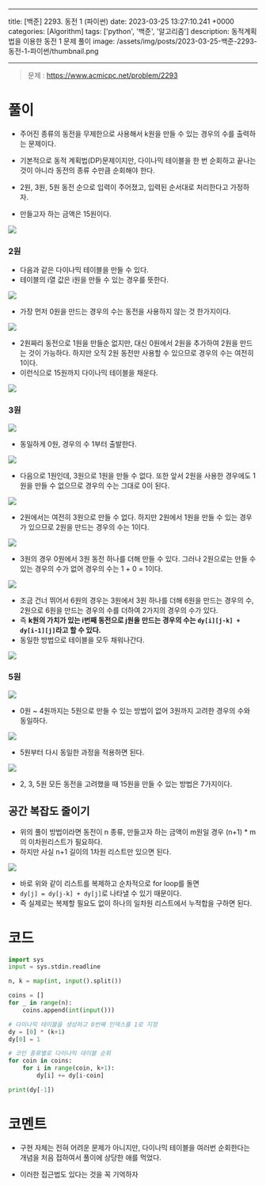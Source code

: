 

---
title: [백준] 2293. 동전 1 (파이썬)
date: 2023-03-25 13:27:10.241 +0000
categories: [Algorithm]
tags: ['python', '백준', '알고리즘']
description: 동적계획법을 이용한 동전 1 문제 풀이
image: /assets/img/posts/2023-03-25-백준-2293-동전-1-파이썬/thumbnail.png

---

> 문제 : https://www.acmicpc.net/problem/2293


# 풀이

- 주어진 종류의 동전을 무제한으로 사용해서 k원을 만들 수 있는 경우의 수를 출력하는 문제이다.
- 기본적으로 동적 계획법(DP)문제이지만, 다이나믹 테이블을 한 번 순회하고 끝나는 것이 아니라 동전의 종류 수만큼 순회해야 한다.


- 2원, 3원, 5원 동전 순으로 입력이 주어졌고, 입력된 순서대로 처리한다고 가정하자.
- 만들고자 하는 금액은 15원이다.

![](/assets/img/posts/2023-03-25-백준-2293-동전-1-파이썬/img0.png)

### 2원

- 다음과 같은 다이나믹 테이블을 만들 수 있다.
- 테이블의 i열 값은 i원을 만들 수 있는 경우를 뜻한다. 

![](/assets/img/posts/2023-03-25-백준-2293-동전-1-파이썬/img1.png)

- 가장 먼저 0원을 만드는 경우의 수는 동전을 사용하지 않는 것 한가지이다.

![](/assets/img/posts/2023-03-25-백준-2293-동전-1-파이썬/img2.png)

- 2원짜리 동전으로 1원을 만들순 없지만, 대신 0원에서 2원을 추가하여 2원을 만드는 것이 가능하다. 하지만 오직 2원 동전만 사용할 수 있으므로 경우의 수는 여전히 1이다.
- 이런식으로 15원까지 다이나믹 테이블을 채운다.

![](/assets/img/posts/2023-03-25-백준-2293-동전-1-파이썬/img3.png)

### 3원

![](/assets/img/posts/2023-03-25-백준-2293-동전-1-파이썬/img4.png)

- 동일하게 0원, 경우의 수 1부터 출발한다.

![](/assets/img/posts/2023-03-25-백준-2293-동전-1-파이썬/img5.png)

- 다음으로 1원인데, 3원으로 1원을 만들 수 없다. 또한 앞서 2원을 사용한 경우에도 1원을 만들 수 없으므로 경우의 수는 그대로 0이 된다.

![](/assets/img/posts/2023-03-25-백준-2293-동전-1-파이썬/img6.png)

- 2원에서는 여전히 3원으로 만들 수 없다. 하지만 2원에서 1원을 만들 수 있는 경우가 있으므로 2원을 만드는 경우의 수는 1이다.

![](/assets/img/posts/2023-03-25-백준-2293-동전-1-파이썬/img7.png)

- 3원의 경우 0원에서 3원 동전 하나를 더해 만들 수 있다. 그러나 2원으로는 만들 수 있는 경우의 수가 없어 경우의 수는 1 + 0 = 1이다.

![](/assets/img/posts/2023-03-25-백준-2293-동전-1-파이썬/img8.png)

- 조금 건너 뛰어서 6원의 경우는 3원에서 3원 하나를 더해 6원을 만드는 경우의 수, 2원으로 6원을 만드는 경우의 수를 더하여 2가지의 경우의 수가 있다.
- 즉 **k원의 가치가 있는 i번째 동전으로 j원을 만드는 경우의 수는 `dy[i][j-k] + dy[i-1][j]`라고 할 수 있다.**
- 동일한 방법으로 테이블을 모두 채워나간다.

![](/assets/img/posts/2023-03-25-백준-2293-동전-1-파이썬/img9.png)

### 5원

![](/assets/img/posts/2023-03-25-백준-2293-동전-1-파이썬/img10.png)

- 0원 ~ 4원까지는 5원으로 만들 수 있는 방법이 없어 3원까지 고려한 경우의 수와 동일하다.

![](/assets/img/posts/2023-03-25-백준-2293-동전-1-파이썬/img11.png)

- 5원부터 다시 동일한 과정을 적용하면 된다.

![](/assets/img/posts/2023-03-25-백준-2293-동전-1-파이썬/img12.png)

- 2, 3, 5원 모든 동전을 고려했을 때 15원을 만들 수 있는 방법은 7가지이다.

## 공간 복잡도 줄이기

- 위의 풀이 방법이라면 동전이 n 종류, 만들고자 하는 금액이 m원일 경우 (n+1) * m의 이차원리스트가 필요하다. 
- 하지만 사실 n+1 길이의 1차원 리스트만 있으면 된다.

![](/assets/img/posts/2023-03-25-백준-2293-동전-1-파이썬/img13.png)

- 바로 위와 같이 리스트를 복제하고 순차적으로 for loop를 돌면
- `dy[j] = dy[j-k] + dy[j]`로 나타낼 수 있기 때문이다.
- 즉 실제로는 복제할 필요도 없이 하나의 일차원 리스트에서 누적합을 구하면 된다.

# 코드

```python
import sys
input = sys.stdin.readline

n, k = map(int, input().split())

coins = []
for _ in range(n):
    coins.append(int(input()))

# 다이나믹 테이블을 생성하고 0번째 인덱스를 1로 지정
dy = [0] * (k+1)
dy[0] = 1

# 코인 종류별로 다이나믹 데이블 순회
for coin in coins: 
    for i in range(coin, k+1):
        dy[i] += dy[i-coin]

print(dy[-1])
```
# 코멘트

- 구현 자체는 전혀 어려운 문제가 아니지만, 다이나믹 테이블을 여러번 순회한다는 개념을 처음 접하여서 풀이에 상당한 애를 먹었다.

- 이러한 접근법도 있다는 것을 꼭 기억하자



        